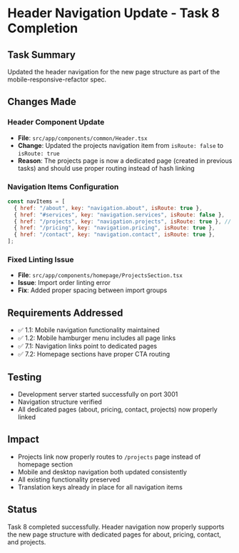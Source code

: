 # Header Navigation Update - Task 8 Completion

## Task Summary
Updated the header navigation for the new page structure as part of the mobile-responsive-refactor spec.

## Changes Made

### Header Component Update
- **File**: `src/app/components/common/Header.tsx`
- **Change**: Updated the projects navigation item from `isRoute: false` to `isRoute: true`
- **Reason**: The projects page is now a dedicated page (created in previous tasks) and should use proper routing instead of hash linking

### Navigation Items Configuration
```javascript
const navItems = [
  { href: "/about", key: "navigation.about", isRoute: true },
  { href: "#services", key: "navigation.services", isRoute: false },
  { href: "/projects", key: "navigation.projects", isRoute: true }, // Changed from false to true
  { href: "/pricing", key: "navigation.pricing", isRoute: true },
  { href: "/contact", key: "navigation.contact", isRoute: true },
];
```

### Fixed Linting Issue
- **File**: `src/app/components/homepage/ProjectsSection.tsx`
- **Issue**: Import order linting error
- **Fix**: Added proper spacing between import groups

## Requirements Addressed
- ✅ 1.1: Mobile navigation functionality maintained
- ✅ 1.2: Mobile hamburger menu includes all page links
- ✅ 7.1: Navigation links point to dedicated pages
- ✅ 7.2: Homepage sections have proper CTA routing

## Testing
- Development server started successfully on port 3001
- Navigation structure verified
- All dedicated pages (about, pricing, contact, projects) now properly linked

## Impact
- Projects link now properly routes to `/projects` page instead of homepage section
- Mobile and desktop navigation both updated consistently
- All existing functionality preserved
- Translation keys already in place for all navigation items

## Status
Task 8 completed successfully. Header navigation now properly supports the new page structure with dedicated pages for about, pricing, contact, and projects.